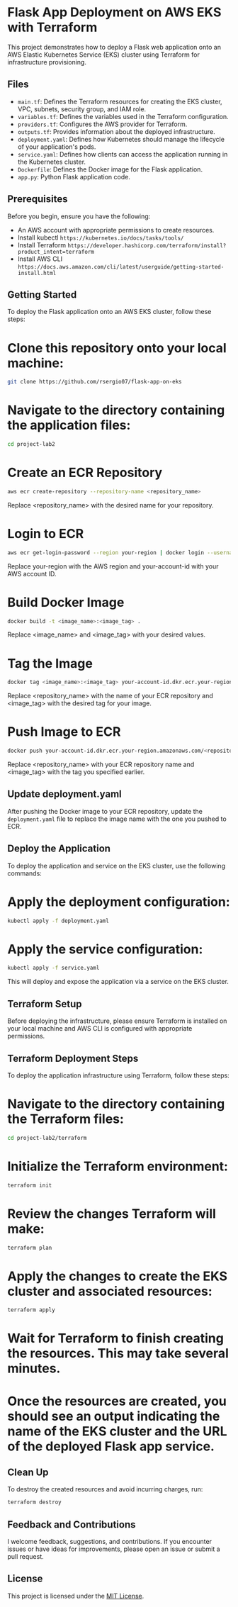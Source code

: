 # Flask App Deployment on AWS EKS with Terraform

This project demonstrates how to deploy a Flask web application onto an AWS Elastic Kubernetes Service (EKS) cluster using Terraform for infrastructure provisioning.

## Files

- `main.tf`: Defines the Terraform resources for creating the EKS cluster, VPC, subnets, security group, and IAM role.
- `variables.tf`: Defines the variables used in the Terraform configuration.
- `providers.tf`: Configures the AWS provider for Terraform.
- `outputs.tf`: Provides information about the deployed infrastructure.
- `deployment.yaml`: Defines how Kubernetes should manage the lifecycle of your application's pods.
- `service.yaml`: Defines how clients can access the application running in the Kubernetes cluster.
- `Dockerfile`: Defines the Docker image for the Flask application.
- `app.py`: Python Flask application code.

## Prerequisites

Before you begin, ensure you have the following:

- An AWS account with appropriate permissions to create resources.
- Install kubectl `https://kubernetes.io/docs/tasks/tools/`
- Install Terraform `https://developer.hashicorp.com/terraform/install?product_intent=terraform`
- Install AWS CLI `https://docs.aws.amazon.com/cli/latest/userguide/getting-started-install.html`

## Getting Started

To deploy the Flask application onto an AWS EKS cluster, follow these steps:

# Clone this repository onto your local machine:

```bash
git clone https://github.com/rsergio07/flask-app-on-eks
```

# Navigate to the directory containing the application files:

```bash
cd project-lab2
```

# Create an ECR Repository

```bash
aws ecr create-repository --repository-name <repository_name>
```

Replace <repository_name> with the desired name for your repository.

# Login to ECR

```bash
aws ecr get-login-password --region your-region | docker login --username AWS --password-stdin your-account-id.dkr.ecr.your-region.amazonaws.com
```

Replace your-region with the AWS region and your-account-id with your AWS account ID.

# Build Docker Image

```bash
docker build -t <image_name>:<image_tag> .
```

Replace <image_name> and <image_tag> with your desired values.

# Tag the Image

```bash
docker tag <image_name>:<image_tag> your-account-id.dkr.ecr.your-region.amazonaws.com/<repository_name>:<image_tag>
```

Replace <repository_name> with the name of your ECR repository and <image_tag> with the desired tag for your image.

# Push Image to ECR

```bash
docker push your-account-id.dkr.ecr.your-region.amazonaws.com/<repository_name>:<image_tag>
```

Replace <repository_name> with your ECR repository name and <image_tag> with the tag you specified earlier.

## Update deployment.yaml

After pushing the Docker image to your ECR repository, update the `deployment.yaml` file to replace the image name with the one you pushed to ECR.

## Deploy the Application

To deploy the application and service on the EKS cluster, use the following commands:

# Apply the deployment configuration:

```bash
kubectl apply -f deployment.yaml
```

# Apply the service configuration:

```bash
kubectl apply -f service.yaml
```

This will deploy and expose the application via a service on the EKS cluster.

## Terraform Setup

Before deploying the infrastructure, please ensure Terraform is installed on your local machine and AWS CLI is configured with appropriate permissions.

## Terraform Deployment Steps

To deploy the application infrastructure using Terraform, follow these steps:

# Navigate to the directory containing the Terraform files:

```bash
cd project-lab2/terraform
```

# Initialize the Terraform environment:

```bash
terraform init
```

# Review the changes Terraform will make:

```bash
terraform plan
```

# Apply the changes to create the EKS cluster and associated resources:

```bash
terraform apply
```

# Wait for Terraform to finish creating the resources. This may take several minutes.

# Once the resources are created, you should see an output indicating the name of the EKS cluster and the URL of the deployed Flask app service.

## Clean Up

To destroy the created resources and avoid incurring charges, run:

```bash
terraform destroy
```

## Feedback and Contributions

I welcome feedback, suggestions, and contributions. If you encounter issues or have ideas for improvements, please open an issue or submit a pull request.

## License

This project is licensed under the [MIT License](LICENSE).
